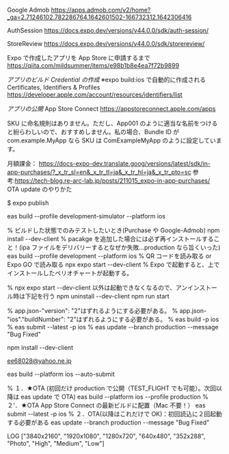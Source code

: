 Google Admob
https://apps.admob.com/v2/home?_ga=2.71246102.782286764.1642601502-166732312.1642306416

AuthSession
https://docs.expo.dev/versions/v44.0.0/sdk/auth-session/

StoreReview
https://docs.expo.dev/versions/v44.0.0/sdk/storereview/

Expo で作成したアプリを App Store に申請するまで
https://qiita.com/mildsummer/items/e98b1b8e4ea7f72b9899

_アプリのビルド Credential の作成_
※expo build:ios で自動的に作成される
Certificates, Identifiers & Profiles
https://developer.apple.com/account/resources/identifiers/list

_アプリの公開_
App Store Connect
https://appstoreconnect.apple.com/apps

SKU に命名規則はありません。ただし、App001 のように適当な名前をつけると紛らわしいので、おすすめしません。私の場合、Bundle ID が com.example.MyApp なら SKU は ComExampleMyApp のように設定しています。

月額課金：
https://docs-expo-dev.translate.goog/versions/latest/sdk/in-app-purchases/?_x_tr_sl=en&_x_tr_tl=ja&_x_tr_hl=ja&_x_tr_pto=sc
参考:https://tech-blog.re-arc-lab.jp/posts/211015_expo-in-app-purchases/
OTA update のやりかた

$ expo publish

eas build --profile development-simulator --platform ios

% ビルドした状態でのみテストしたいとき(Purchase や Google-Admob)
npm install --dev-client
% pacakge を追加した場合には必ず再インストールすること！(ipa ファイルをデリバリーするとなぜか失敗...production なら旨くいった)
eas build --profile development --platform ios
% QR コードを読み取る or Expo GO で読み取る
npx expo start --dev-client
% Expo で起動すると、上でインストールしたペリオチャートが起動する。

% npx expo start --dev-client 以外は起動できなくなるので、アンインストール時は下記を行う
npm uninstall --dev-client
npm run start

% app.json-"version": "2"はずれるようにする必要がある。
% app.json-"ios"."buildNumber": "2"はずれるようにする必要がある。
% eas build -p ios
% eas submit --latest -p ios
% eas update --branch production --message "Bug Fixed"

npm install --dev-client

ee68028@yahoo.ne.jp

eas build --platform ios --auto-submit

% １．★OTA (初回だけ production で公開（TEST_FLIGHT でも可能）。次回以降は eas update で OTA)
eas build --platform ios --profile production
% ２'．★OTA App Store Connect の最新ビルドに配置（Mac 不要！）
eas submit --latest -p ios
% ２．OTA(以降はこれだけで OK)：初回読込に２回起動する必要がある
eas update --branch production --message "Bug Fixed"

LOG ["3840x2160", "1920x1080", "1280x720", "640x480", "352x288", "Photo", "High", "Medium", "Low"]
